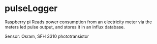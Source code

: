 # pulseLogger
Raspberry pi
Reads power consumption from an electricity meter via the meters led pulse output, and stores it in an influx database.

Sensor: Osram, SFH 3310 phototransistor
